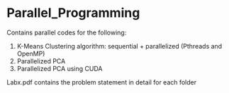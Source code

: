 # Parallel_Programming
Contains parallel codes for the following:

1) K-Means Clustering algorithm: sequential + parallelized (Pthreads and OpenMP)<br/>
2) Parallelized PCA <br/>
3) Parallelized PCA using CUDA <br/>


Labx.pdf contains the problem statement in detail for each folder
